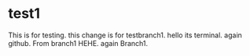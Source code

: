 # test1
This is for testing.
this change is for testbranch1.
hello its terminal.
again github.
From branch1 HEHE.
again Branch1.

